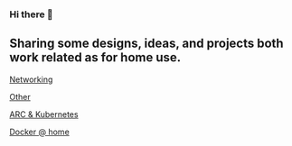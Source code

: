 ### Hi there 👋

## Sharing some designs, ideas, and projects both work related as for home use.


[Networking](https://github.com/verboompj/Networking/blob/master/README.md)

[Other](https://github.com/verboompj/Other/blob/master/README.md)

[ARC & Kubernetes](https://github.com/verboompj/arc_kubernetes/blob/main/README.md)

[Docker @ home ](https://github.com/verboompj/Docker/blob/master/README.md)
